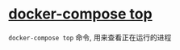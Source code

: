 # [docker-compose top](https://docs.docker.com/compose/reference/top/)

`docker-compose top` 命令, 用来查看正在运行的进程
